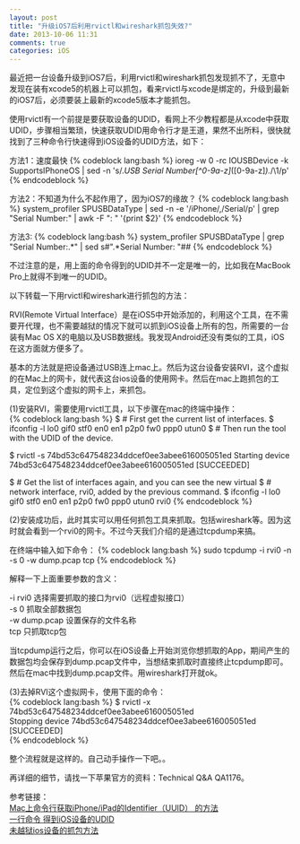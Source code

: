 ```yaml
---
layout: post
title: "升级iOS7后利用rvictl和wireshark抓包失效?"
date: 2013-10-06 11:31
comments: true
categories: iOS
---
```


最近把一台设备升级到iOS7后，利用rvictl和wireshark抓包发现抓不了，无意中发现在装有xcode5的机器上可以抓包，看来rvictl与xcode是绑定的，升级到最新的iOS7后，必须要装上最新的xcode5版本才能抓包。

使用rvictl有一个前提是要获取设备的UDID，看网上不少教程都是从xcode中获取UDID，步骤相当繁琐，快速获取UDID用命令行才是王道，果然不出所料，很快就找到了三种命令行快速得到iOS设备的UDID方法，如下：
<!--more-->

方法1：速度最快
{% codeblock lang:bash %}
ioreg -w 0 -rc IOUSBDevice -k SupportsIPhoneOS | sed -n 's/.*USB Serial Number[^0-9a-z]*\([0-9a-z]*\).*/\1/p'
{% endcodeblock %}

方法2：不知道为什么不起作用了，因为iOS7的缘故？
{% codeblock lang:bash %}
system_profiler SPUSBDataType | sed -n -e '/iPhone/,/Serial/p' | grep "Serial Number:" | awk -F ": " '{print $2}'
{% endcodeblock %}

方法3: 
{% codeblock lang:bash %}
system_profiler SPUSBDataType | grep "Serial Number:.*" | sed s#".*Serial Number: "##
{% endcodeblock %}

不过注意的是，用上面的命令得到的UDID并不一定是唯一的，比如我在MacBook Pro上就得不到唯一的UDID。

以下转载一下用rvictl和wireshark进行抓包的方法：

RVI(Remote Virtual Interface）是在iOS5中开始添加的，利用这个工具，在不需要开代理，也不需要越狱的情况下就可以抓到iOS设备上所有的包，所需要的一台装有Mac OS X的电脑以及USB数据线。我发现Android还没有类似的工具，iOS在这方面就方便多了。

基本的方法就是把设备通过USB连上mac上。然后为这台设备安装RVI，这个虚拟的在Mac上的网卡，就代表这台ios设备的使用网卡。然后在mac上跑抓包的工具，定位到这个虚拟的网卡上，来抓包。

(1)安装RVI，需要使用rvictl工具，以下步骤在mac的终端中操作：    
{% codeblock lang:bash %}
$ # First get the current list of interfaces.
$ ifconfig -l
lo0 gif0 stf0 en0 en1 p2p0 fw0 ppp0 utun0
$ # Then run the tool with the UDID of the device.

$ rvictl -s 74bd53c647548234ddcef0ee3abee616005051ed
Starting device 74bd53c647548234ddcef0ee3abee616005051ed [SUCCEEDED]

$ # Get the list of interfaces again, and you can see the new virtual
$ # network interface, rvi0, added by the previous command.
$ ifconfig -l
lo0 gif0 stf0 en0 en1 p2p0 fw0 ppp0 utun0 rvi0
{% endcodeblock %}

(2)安装成功后，此时其实可以用任何抓包工具来抓取。包括wireshark等。因为这时就会看到一个rvi0的网卡。不过今天我们介绍的是通过tcpdump来搞。

在终端中输入如下命令：
{% codeblock lang:bash %}
sudo tcpdump -i rvi0 -n -s 0 -w dump.pcap tcp
{% endcodeblock %}

解释一下上面重要参数的含义：

-i rvi0 选择需要抓取的接口为rvi0（远程虚拟接口）    
-s 0 抓取全部数据包    
-w dump.pcap 设置保存的文件名称    
tcp 只抓取tcp包    

当tcpdump运行之后，你可以在iOS设备上开始浏览你想抓取的App，期间产生的数据包均会保存到dump.pcap文件中，当想结束抓取时直接终止tcpdump即可。然后在mac中找到dump.pcap文件。用wireshark打开就ok。

(3)去掉RVI这个虚拟网卡，使用下面的命令：   
{% codeblock lang:bash %} 
$ rvictl -x 74bd53c647548234ddcef0ee3abee616005051ed    
Stopping device 74bd53c647548234ddcef0ee3abee616005051ed [SUCCEEDED]   
{% endcodeblock %}

整个流程就是这样的。自己动手操作一下吧。。

再详细的细节，请找一下苹果官方的资料：Technical Q&A QA1176。

参考链接：    
[Mac上命令行获取iPhone/iPad的Identifier（UUID） 的方法](http://blog.csdn.net/hursing/article/details/8688868)    
[一行命令 得到iOS设备的UDID](http://b.imi.im/post/121)    
[未越狱ios设备的抓包方法](http://fanliugen.com/?p=351)    

